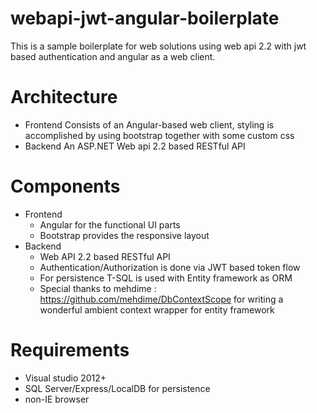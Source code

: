 # webapi-jwt-angular-boilerplate
This is a sample boilerplate for web solutions using web api 2.2 with jwt based authentication and angular as a web client.
# Architecture
* Frontend
Consists of an Angular-based web client, styling is accomplished by using bootstrap together with some custom css
* Backend
An ASP.NET Web api 2.2 based RESTful API
# Components
* Frontend
  * Angular for the functional UI parts
  * Bootstrap provides the responsive layout
* Backend
  * Web API 2.2 based RESTful API
  * Authentication/Authorization is done via JWT based token flow
  * For persistence T-SQL is used with Entity framework as ORM
  * Special thanks to mehdime : https://github.com/mehdime/DbContextScope for writing a wonderful ambient context wrapper for entity framework

 
# Requirements
* Visual studio 2012+
* SQL Server/Express/LocalDB for persistence
* non-IE browser
